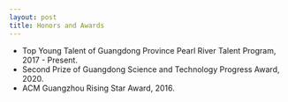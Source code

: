 ```yaml
---
layout: post
title: Honors and Awards
---
```

<ul>
<li><t1><span>Top Young Talent of Guangdong Province Pearl River Talent Program, 2017 - Present.</span></t1></li>
<li><t1><span>Second Prize of Guangdong Science and Technology Progress Award, 2020.</span></t1></li>
<li><t1><span>ACM Guangzhou Rising Star Award, 2016.</span></t1></li>
</ul>